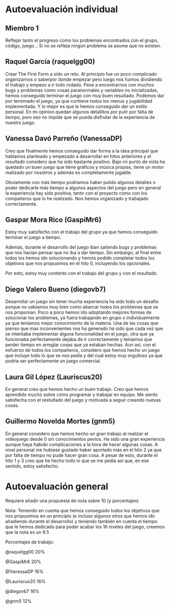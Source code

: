 # Autoevaluación individual

## Miembro 1
Reflejar tanto el progreso como los problemas encontrados con el grupo, código, juego... Si no se refleja ningún problema se asume que no existen.

## Raquel García (raquelgg00)
Crear The First Form a sido un reto. Al principio fue un poco complicado organizarnos o saberpor donde empezar pero luego nos fuimos dividiendo el trabajo y empezo a ir todo rodado. Pese a encontrarnos con muchos bugs y problemas como cosas paranormales y variables no inicializadas, hemos conseguido terminar el juego con muy buen resultado.
Podemos dar por terminado el juego, ya que contiene todos los menus y jugabilidad implementada. Y lo mejor es que le hemos conseguido dar un estilo personal.
En mi opinion quedan algunos detallitos por pulir por falta de tiempo, pero eso no impide que se pueda disfrutar de la experiencia de nuestro juego.
## Vanessa Davó Parreño (VanessaDP)
Creo que finalmente hemos conseguido dar forma a la idea principal que habíamos planteado y empezado a desarrollar en hitos anteriores y el resultado considero que ha sido bastante positivo. Bajo mi punto de vista ha quedado un buen juego que tiene gráficos y música propias, tiene un motor realizado por nosotros y además es completamente jugable.

Obviamente con más tiempo podríamos haber pulido algunos detalles o poder dedicarle más tiempo a algunos aspectos del juego pero en general la experiencia hay sido positiva, tanto con el proyecto como con los compañeros que lo he realizado. Nos hemos organizado y trabajado correctamente.

## Gaspar Mora Rico (GaspiMr6)
Estoy muy satisfecho con el trabajo del grupo ya que hemos conseguido terminar el juego a tiempo.

Además, durante el desarrollo del juego iban saliendo bugs y problemas que nos hacían pensar que no iba a dar tiempo. Sin embargo, al final entre todos los hemos ido solucionando y hemos podido completar todos los objetivos que nos propusimos en el hito 0, incluyendo los opcionales. 

Por esto, estoy muy contento con el trabajo del grupo y con el resultado.

## Diego Valero Bueno (diegovb7)
Desarrollar un juego sin tener mucha experiencia ha sido todo un desafio porque no sabiamos muy bien como abarcar todos los problemas que se nos proponian. Poco a poco hemos ido adoptando mejores formas de solucionar los problemas, ya fuera trabajando en grupo o individualmente ya que teniamos mejor conocimiento de la materia. Una de las cosas que pienso que mas inconvenientes nos ha generado ha sido que cada vez que se intentaba implementar alguna funcionalidad en el juego, otra que ya funcionaba perfectamente dejaba de ir correctamente y teniamos que perder tiempo en arreglar cosas que ya estaban hechas. Aun asi, con el esfuerzo de todos los compañeros, considero que hemos hecho un juego que incluye todo lo que se nos pedía y del cual estoy muy orgulloso ya que podria ser perfectamente un juego comercial.

## Laura Gil López (Lauriscus20)
En general creo que hemos hecho un buen trabajo. Creo que hemos aprendido mucho sobre cómo programar y trabajar en equipo. Me siento satisfecha con el restultado del juego y motivada a seguir creando nuevas cosas. 

## Guillermo Novelda Mortes (gnm5)
En general considero que hemos hecho un gran trabajo al realizar el videojuego desde 0 sin conocimientos pevios. Ha sido una gran experiencia aunque haya habido complicaciones a la hora de hacer algunas cosas. A nivel personal me hubiese gustado haber aportado más en el hito 2 ya que por falta de tiempo no pude hacer gran cosa. A pesar de esto, durante el hito 1 y 3 creo que he hecho todo lo que se me pedía así que, en ese sentido, estoy satisfecho.

# Autoevaluación general
Requiere añadir una propuesta de nota sobre 10 (y porcentajes)

Nota:
Teniendo en cuenta que hemos conseguido todos los objetivos que nos propusimos en un principio (e incluso algunos otros que hemos ido añadiendo durante el desarrollo) y teniendo también en cuenta el tiempo que le hemos dedicado para poder acabar los 16 niveles del juego, creemos que la nota es un 9.5

Porcentajes de trabajo:

@raquelgg00 20% 

@GaspiMr6 20%

@VanessaDP 16%

@Lauriscus20 16%

@diegovb7 16%

@gnm5 12%
